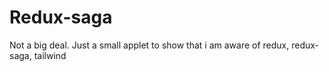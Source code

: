 # Redux-saga

Not a big deal. Just a small applet to show that i am aware of redux, redux-saga, tailwind
